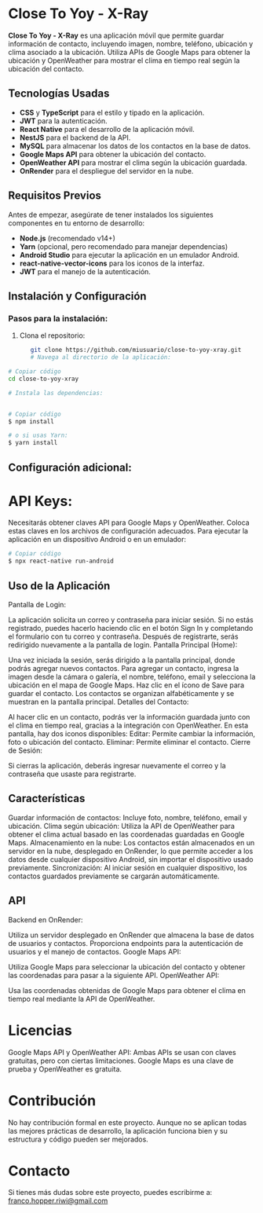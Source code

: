 # Close To Yoy - X-Ray

**Close To Yoy - X-Ray** es una aplicación móvil que permite guardar información de contacto, incluyendo imagen, nombre, teléfono, ubicación y clima asociado a la ubicación. Utiliza APIs de Google Maps para obtener la ubicación y OpenWeather para mostrar el clima en tiempo real según la ubicación del contacto.

## Tecnologías Usadas

- **CSS** y **TypeScript** para el estilo y tipado en la aplicación.
- **JWT** para la autenticación.
- **React Native** para el desarrollo de la aplicación móvil.
- **NestJS** para el backend de la API.
- **MySQL** para almacenar los datos de los contactos en la base de datos.
- **Google Maps API** para obtener la ubicación del contacto.
- **OpenWeather API** para mostrar el clima según la ubicación guardada.
- **OnRender** para el despliegue del servidor en la nube.

## Requisitos Previos

Antes de empezar, asegúrate de tener instalados los siguientes componentes en tu entorno de desarrollo:

- **Node.js** (recomendado v14+)
- **Yarn** (opcional, pero recomendado para manejar dependencias)
- **Android Studio** para ejecutar la aplicación en un emulador Android.
- **react-native-vector-icons** para los iconos de la interfaz.
- **JWT** para el manejo de la autenticación.

## Instalación y Configuración

### Pasos para la instalación:

1. Clona el repositorio:
   ```bash
      git clone https://github.com/miusuario/close-to-yoy-xray.git
      # Navega al directorio de la aplicación:
   ```

```bash
# Copiar código
cd close-to-yoy-xray

# Instala las dependencias:


# Copiar código
$ npm install

# o si usas Yarn:
$ yarn install
```
## Configuración adicional:

# API Keys:
Necesitarás obtener claves API para Google Maps y OpenWeather.
Coloca estas claves en los archivos de configuración adecuados.
Para ejecutar la aplicación en un dispositivo Android o en un emulador:

```bash
# Copiar código
$ npx react-native run-android
```
## Uso de la Aplicación
Pantalla de Login:

La aplicación solicita un correo y contraseña para iniciar sesión.
Si no estás registrado, puedes hacerlo haciendo clic en el botón Sign In y completando el formulario con tu correo y contraseña.
Después de registrarte, serás redirigido nuevamente a la pantalla de login.
Pantalla Principal (Home):

Una vez iniciada la sesión, serás dirigido a la pantalla principal, donde podrás agregar nuevos contactos.
Para agregar un contacto, ingresa la imagen desde la cámara o galería, el nombre, teléfono, email y selecciona la ubicación en el mapa de Google Maps.
Haz clic en el ícono de Save para guardar el contacto.
Los contactos se organizan alfabéticamente y se muestran en la pantalla principal.
Detalles del Contacto:

Al hacer clic en un contacto, podrás ver la información guardada junto con el clima en tiempo real, gracias a la integración con OpenWeather.
En esta pantalla, hay dos iconos disponibles:
Editar: Permite cambiar la información, foto o ubicación del contacto.
Eliminar: Permite eliminar el contacto.
Cierre de Sesión:

Si cierras la aplicación, deberás ingresar nuevamente el correo y la contraseña que usaste para registrarte.


## Características
Guardar información de contactos: Incluye foto, nombre, teléfono, email y ubicación.
Clima según ubicación: Utiliza la API de OpenWeather para obtener el clima actual basado en las coordenadas guardadas en Google Maps.
Almacenamiento en la nube: Los contactos están almacenados en un servidor en la nube, desplegado en OnRender, lo que permite acceder a los datos desde cualquier dispositivo Android, sin importar el dispositivo usado previamente.
Sincronización: Al iniciar sesión en cualquier dispositivo, los contactos guardados previamente se cargarán automáticamente.

## API
Backend en OnRender:

Utiliza un servidor desplegado en OnRender que almacena la base de datos de usuarios y contactos.
Proporciona endpoints para la autenticación de usuarios y el manejo de contactos.
Google Maps API:

Utiliza Google Maps para seleccionar la ubicación del contacto y obtener las coordenadas para pasar a la siguiente API.
OpenWeather API:

Usa las coordenadas obtenidas de Google Maps para obtener el clima en tiempo real mediante la API de OpenWeather.

# Licencias
Google Maps API y OpenWeather API:
Ambas APIs se usan con claves gratuitas, pero con ciertas limitaciones. Google Maps es una clave de prueba y OpenWeather es gratuita.

# Contribución
No hay contribución formal en este proyecto. Aunque no se aplican todas las mejores prácticas de desarrollo, la aplicación funciona bien y su estructura y código pueden ser mejorados.

# Contacto
Si tienes más dudas sobre este proyecto, puedes escribirme a:
franco.hopper.riwi@gmail.com